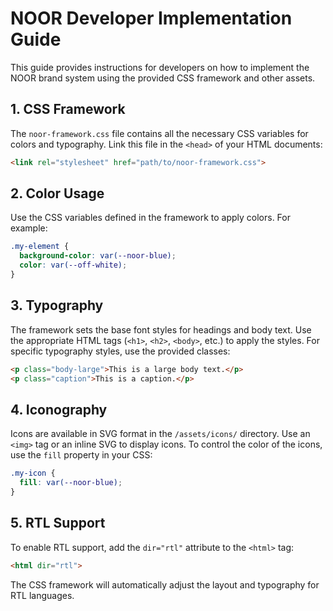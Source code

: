 # NOOR Developer Implementation Guide

This guide provides instructions for developers on how to implement the NOOR brand system using the provided CSS framework and other assets.

## 1. CSS Framework

The `noor-framework.css` file contains all the necessary CSS variables for colors and typography. Link this file in the `<head>` of your HTML documents:

```html
<link rel="stylesheet" href="path/to/noor-framework.css">
```

## 2. Color Usage

Use the CSS variables defined in the framework to apply colors. For example:

```css
.my-element {
  background-color: var(--noor-blue);
  color: var(--off-white);
}
```

## 3. Typography

The framework sets the base font styles for headings and body text. Use the appropriate HTML tags (`<h1>`, `<h2>`, `<body>`, etc.) to apply the styles. For specific typography styles, use the provided classes:

```html
<p class="body-large">This is a large body text.</p>
<p class="caption">This is a caption.</p>
```

## 4. Iconography

Icons are available in SVG format in the `/assets/icons/` directory. Use an `<img>` tag or an inline SVG to display icons. To control the color of the icons, use the `fill` property in your CSS:

```css
.my-icon {
  fill: var(--noor-blue);
}
```

## 5. RTL Support

To enable RTL support, add the `dir="rtl"` attribute to the `<html>` tag:

```html
<html dir="rtl">
```

The CSS framework will automatically adjust the layout and typography for RTL languages.

